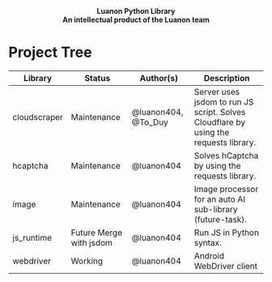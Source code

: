 <div align="center">
    <strong>Luanon Python Library</strong>
    <br/>
    <strong>An intellectual product of the Luanon team</strong>
</div>

# Project Tree

| Library      | Status                  | Author(s)           | Description                                                                          |
| ------------ | ----------------------- | ------------------- | ------------------------------------------------------------------------------------ |
| cloudscraper | Maintenance             | @luanon404, @To_Duy | Server uses jsdom to run JS script. Solves Cloudflare by using the requests library. |
| hcaptcha     | Maintenance             | @luanon404          | Solves hCaptcha by using the requests library.                                       |
| image        | Maintenance             | @luanon404          | Image processor for an auto AI sub-library (future-task).                            |
| js_runtime   | Future Merge with jsdom | @luanon404          | Run JS in Python syntax.                                                             |
| webdriver    | Working                 | @luanon404          | Android WebDriver client                                                             |
